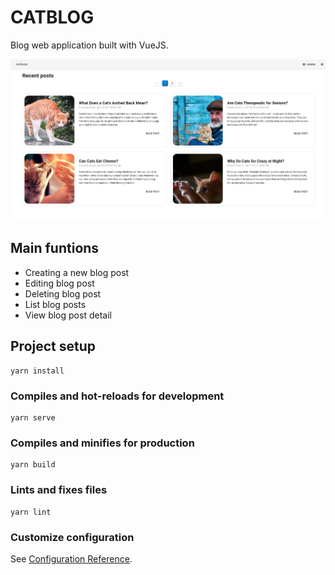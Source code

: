 # CATBLOG

Blog web application built with VueJS.

![alt text](./screen.png?raw=true)

## Main funtions

-   Creating a new blog post
-   Editing blog post
-   Deleting blog post
-   List blog posts
-   View blog post detail

## Project setup

```
yarn install
```

### Compiles and hot-reloads for development

```
yarn serve
```

### Compiles and minifies for production

```
yarn build
```

### Lints and fixes files

```
yarn lint
```

### Customize configuration

See [Configuration Reference](https://cli.vuejs.org/config/).
